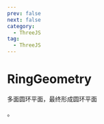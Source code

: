 ```yaml
---
prev: false
next: false
category:
  - ThreeJS
tag:
  - ThreeJS
---
```


# RingGeometry

多面圆环平面，最终形成圆环平面

<!-- more -->。
